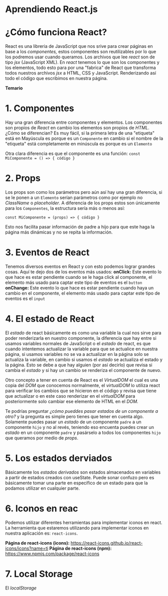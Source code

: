 # Aprendiendo React.js

# ¿Cómo funciona React?
   React es una libreria de JavaScript que nos srive para crear páginas en base a los *componentes,* estos componentes son reutilizables por lo que los podremos usar cuando queramos. Los archivos que lee *react* son de tipo _jsx_ (JavaScript XML). En *react* tenemos lo que son los componentes y los elementos, todo esto para por una "fabrica" de React que transforma todos nuestros archivos _jsx_ a HTML, CSS y JavaScript. Renderizando así todo el código que escribimos en nuestra página.

**Temario**

# 1. Componentes
   Hay una gran diferencia entre componentes y elementos. Los componentes son propios de *React* en cambio los elementos son propios de *HTML*. ¿Cómo se diferencian? Es muy fácil, si la primera letra de una "etiqueta" está en Mayúscula es porque es un `Componente` en cambio si el nombre de la "etiqueta" está completamente en minúscula es porque es un `Elemento`

   Otra clara diferencia es que el componente es una función:
   `const MiComponente = () => { código }`

# 2. Props
   Los props son como los parámetros pero aún así hay una gran diferencia, si se le ponen a un `Elemento` serían parámetros como por ejemplo no _ClassName_ o _placeholder_. A diferencia de los props estos son únicamente para los `Componentes`, la estructura sería más o menos así:

   `const MiComponente = (props) => { código }`

   Esto nos facilita pasar información de padre a hijo para que este haga la página más dinámicas y no se repita la información.

# 3. Eventos de React
   Tenemos diversos eventos en React y con esto podemos lograr grandes cosas. Aquí te dejo dos de los eventos más usados:
   **onClick:** Este evento lo que hace es estar pendiente cuando se le haga click al componente, el elemento más usado para captar este tipo de eventos es el `button`
   **onChange:** Este evento lo que hace es estar pendiente cuando haya un cambio en el componente, el elemento más usado para captar este tipo de eventos es el `input`

# 4. El estado de React
   El *estado* de react básicamente es como una variable la cual nos sirve para poder renderizarla en nuestro componente, la diferencia que hay entre si usamos variables normales de JavaScript o el *estado* de react, es que cuando intentemos actualizar la variable para que se actualice en nuestra página, si usamos variables no se va a actualizar en la página solo se actualiza la variable, en cambio si usamos el *estado* se actualiza el estado y la página. Esto se debe a que hay alguien (por así decirlo) que revisa si cambia el *estado* y si hay un cambio se renderiza el componente de nuevo.

   Otro concepto a tener en cuenta de React es el *VirtualDOM* el cual es una copia del *DOM* que conocemos normalmente, el *virtualDOM* lo utiliza react para verificar los cambios que se hicieron en el código y revisa que tiene que actualizar o en este caso renderizar en el *virtualDOM* para posteriormente solo cambiar ese elemento de HTML en el *DOM.*

   Te podrías preguntar _¿cómo pueddes pasar estados de un componente a otro?_ y la pregunta es simple pero tienes que tener en cuenta algo. Solamente puedes pasar un *estado* de un componente `padre` a un componente `hijo` y no al revés, teniendo eso encuenta puedes crear un *estado* en un componente `padre` y pasárselo a todos los componentes `hijo` que queramos por medio de *props*.

# 5. Los estados derviados
   Básicamente los *estados derivados* son estados almacenados en variables a partir de estados creados con useState. Puede sonar confuzo pero es básicamente tomar una parte en específico de un estado para que la podamos utilizar en cualquier parte.

# 6. Iconos en reac
   Podemos utilizar diferentes herramientas para implementar iconos en react. La herramienta que estaremos utilizando para implementar iconos en nuestra aplicación es: `react-icons`.

   **Página de react-icons (icons):** https://react-icons.github.io/react-icons/icons?name=ti
   **Página de react-icons (npm):** https://www.npmjs.com/package/react-icons

# 7. Local Storage
   El *localStorage*